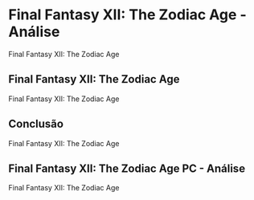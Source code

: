 ---
---

# Final Fantasy XII: The Zodiac Age - Análise

Final Fantasy XII: The Zodiac Age

## Final Fantasy XII: The Zodiac Age

Final Fantasy XII: The Zodiac Age

## Conclusão

Final Fantasy XII: The Zodiac Age

## Final Fantasy XII: The Zodiac Age PC - Análise

Final Fantasy XII: The Zodiac Age

